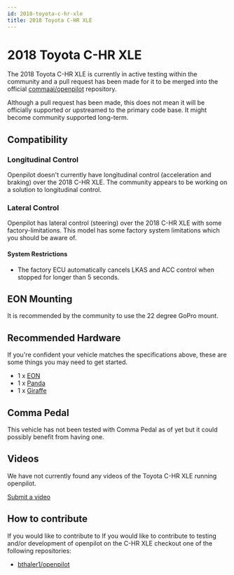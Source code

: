 ```yaml
---
id: 2018-toyota-c-hr-xle
title: 2018 Toyota C-HR XLE
---
```

# 2018 Toyota C-HR XLE

The 2018 Toyota C-HR XLE is currently in active testing within the community 
and a pull request has been made for it to be merged into the official [commaai/openpilot](https://github.com/commaai/openpilot) repository.

Although a pull request has been made, this does not mean it will be officially supported or upstreamed to the primary code base.
It might become community supported long-term.

## Compatibility

### Longitudinal Control

Openpilot doesn't currently have longitudinal control (acceleration and braking) over the 2018 C-HR XLE.
The community appears to be working on a solution to longitudinal control.

### Lateral Control

Openpilot has lateral control (steering) over the 2018 C-HR XLE with some factory-limitations.
This model has some factory system limitations which you should be aware of.

#### System Restrictions

* The factory ECU automatically cancels LKAS and ACC control when stopped for longer than 5 seconds.

## EON Mounting

It is recommended by the community to use the 22 degree GoPro mount.

## Recommended Hardware

If you're confident your vehicle matches the specifications above, these are some things you may need to get started.

* 1 x [EON](/hardware/eon/)
* 1 x [Panda](/hardware/panda/)
* 1 x [Giraffe](/hardware/giraffe/)

## Comma Pedal

This vehicle has not been tested with Comma Pedal as of yet but it could possibly benefit from having one.


## Videos

We have not currently found any videos of the Toyota C-HR XLE running openpilot.

[Submit a video](/documentation/submit-a-video.html)

## How to contribute

If you would like to contribute to If you would like to contribute to testing and/or development of openpilot on the C-HR XLE checkout one of the following repositories:

- [bthaler1/openpilot](https://github.com/bthaler1/openpilot)
